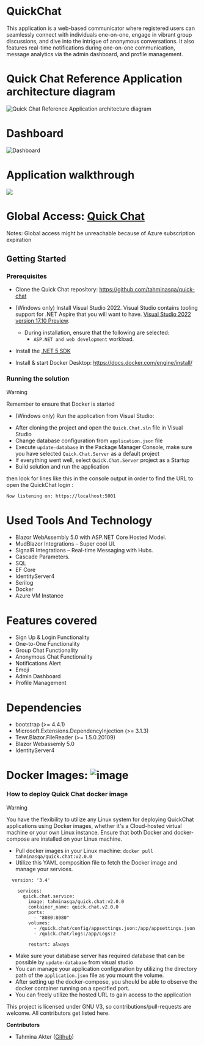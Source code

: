 # QuickChat

This application is a web-based communicator where registered users can seamlessly connect with individuals one-on-one, engage in vibrant group discussions, and dive into the intrigue of anonymous conversations. It also features real-time notifications during one-on-one communication, message analytics via the admin dashboard, and profile management.

# Quick Chat Reference Application architecture diagram
![Quick Chat Reference Application architecture diagram](https://github.com/tahminasqa/quick-chat/assets/55849117/bf320570-1ca7-4cfb-bf96-81b1068af3ab)

# Dashboard
![Dashboard](https://github.com/tahminasqa/quick-chat/assets/55849117/15dceb27-ddf7-446e-ab7f-d0a11c9c7198)

# Application walkthrough
![](https://media.giphy.com/media/v1.Y2lkPTc5MGI3NjExdHZkZjN1b25yZTVyZHVqcGc5ejBkaHRlZTVua2NtZzFha2F6ajZtNyZlcD12MV9pbnRlcm5hbF9naWZfYnlfaWQmY3Q9Zw/EreWuSuqxuNxidgUV7/giphy.gif)

# Global Access: [Quick Chat](http://20.63.115.250:8090/)
Notes: Global access might be unreachable because of Azure subscription expiration

## Getting Started

### Prerequisites
- Clone the Quick Chat repository: https://github.com/tahminasqa/quick-chat
- (Windows only) Install Visual Studio 2022. Visual Studio contains tooling support for .NET Aspire that you will want to have. [Visual Studio 2022 version 17.10 Preview](https://visualstudio.microsoft.com/vs/preview/).
  - During installation, ensure that the following are selected:
    - `ASP.NET and web development` workload.
- Install the [.NET 5 SDK](https://dotnet.microsoft.com/en-us/download/dotnet/5.0)

- Install & start Docker Desktop:  https://docs.docker.com/engine/install/
### Running the solution

> [!WARNING]
> Remember to ensure that Docker is started

* (Windows only) Run the application from Visual Studio:
 - After cloning the project and open the `Quick.Chat.sln` file in Visual Studio
 - Change database configuration from `application.json` file
 - Execute `update-database` in the Package Manager Console, make sure you have selected `Quick.Chat.Server` as a default project
 - If everything went well, select `Quick.Chat.Server` project as a Startup
 - Build solution and run the application 

then look for lines like this in the console output in order to find the URL to open the QuickChat login :
```sh
Now listening on: https://localhost:5001
```

# Used Tools And Technology
- Blazor WebAssembly 5.0 with ASP.NET Core Hosted Model.
- MudBlazor Integrations – Super cool UI.
- SignalR Integrations – Real-time Messaging with Hubs.
- Cascade Parameters.
- SQL
- EF Core
- IdentityServer4
- Serilog
- Docker
- Azure VM Instance

# Features covered

- Sign Up & Login Functionality
- One-to-One Functionality
- Group Chat Functionality
- Anonymous Chat Functionality
- Notifications Alert
- Emoji
- Admin Dashboard
- Profile Management

# Dependencies
* bootstrap (>= 4.4.1)
* Microsoft.Extensions.DependencyInjection (>= 3.1.3)
* Tewr.Blazor.FileReader (>= 1.5.0.20109)
* Blazor Webassemly 5.0
* IdentityServer4

# Docker Images: ![image](https://github.com/tahminasqa/quick-chat/assets/55849117/a8f38a7d-50bc-4c2d-a2c8-2e2528605915)
### How to deploy Quick Chat docker image

> [!WARNING]
> You have the flexibility to utilize any Linux system for deploying QuickChat applications using Docker images, whether it's a Cloud-hosted virtual machine or your own Linux instance. Ensure that both Docker and docker-compose are installed on your Linux machine.

 - Pull docker images in your Linux machine: `docker pull tahminasqa/quick.chat:v2.0.0`
 - Utilize this YAML composition file to fetch the Docker image and manage your services.
```
  version: '3.4'

    services:
      quick.chat.service:
        image: tahminasqa/quick.chat:v2.0.0
        container_name: quick.chat.v2.0.0
        ports:
          - "8080:8080"
        volumes:
          - /quick.chat/config/appsettings.json:/app/appsettings.json
          - /quick.chat/logs:/app/Logs:z

        restart: always
```
 - Make sure your database server has required database that can be possible by `update-database` from visual studio
 - You can manage your application configuration by utilizing the directory path of the `application.json` file as you mount the volume.
 - After setting up the docker-compose, you should be able to observe the docker container running on a specified port.
 - You can freely utilize the hosted URL to gain access to the application


This project is licensed under GNU V3, so contributions/pull-requests are welcome. All contributors get listed here. 

**Contributors** 
- Tahmina Akter ([Github]([https://github.com/wsdt](https://github.com/tahminasqa)))
